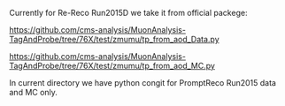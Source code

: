 Currently for Re-Reco Run2015D we take it from official packege:

https://github.com/cms-analysis/MuonAnalysis-TagAndProbe/tree/76X/test/zmumu/tp_from_aod_Data.py

https://github.com/cms-analysis/MuonAnalysis-TagAndProbe/tree/76X/test/zmumu/tp_from_aod_MC.py

In current directory we have python congit for PromptReco Run2015 data and MC only.
